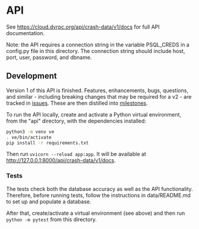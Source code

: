 # API

See <https://cloud.dvrpc.org/api/crash-data/v1/docs> for full API documentation.

Note: the API requires a connection string in the variable PSQL_CREDS in a config.py file in this directory. The connection string should include host, port, user, password, and dbname.

## Development

Version 1 of this API is finished. Features, enhancements, bugs, questions, and similar - including breaking changes that may be required for a v2 - are tracked in [issues](https://github.com/dvrpc/crash-api/issues). These are then distilled into [milestones](https://github.com/dvrpc/crash-api/milestones).

To run the API locally, create and activate a Python virtual environment, from the "api" directory, with the dependencies installed:

```bash
python3 -m venv ve
. ve/bin/activate
pip install -r requirements.txt
```

Then run `uvicorn --reload app:app`. It will be available at <http://127.0.0.1:8000/api/crash-data/v1/docs>.

### Tests

The tests check both the database accuracy as well as the API functionality. Therefore, before running tests, follow the instructions in data/README.md to set up and populate a database.

After that, create/activate a virtual environment (see above) and then run `python -m pytest` from this directory.
